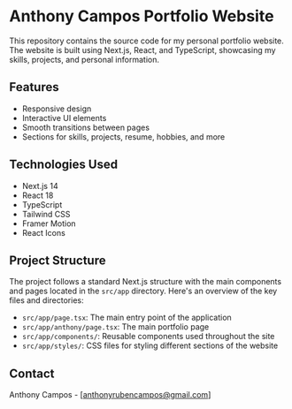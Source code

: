 # Anthony Campos Portfolio Website

This repository contains the source code for my personal portfolio website. The website is built using Next.js, React, and TypeScript, showcasing my skills, projects, and personal information.

## Features

- Responsive design
- Interactive UI elements
- Smooth transitions between pages
- Sections for skills, projects, resume, hobbies, and more

## Technologies Used

- Next.js 14
- React 18
- TypeScript
- Tailwind CSS
- Framer Motion
- React Icons

## Project Structure

The project follows a standard Next.js structure with the main components and pages located in the `src/app` directory. Here's an overview of the key files and directories:

- `src/app/page.tsx`: The main entry point of the application
- `src/app/anthony/page.tsx`: The main portfolio page
- `src/app/components/`: Reusable components used throughout the site
- `src/app/styles/`: CSS files for styling different sections of the website

## Contact

Anthony Campos - [anthonyrubencampos@gmail.com]

